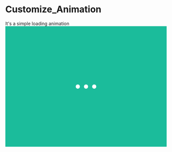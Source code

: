 # Customize_Animation
lt's a simple loading animation
![image](https://github.com/plumK/Customize_Animation/blob/master/app/src/main/loading.gif)
